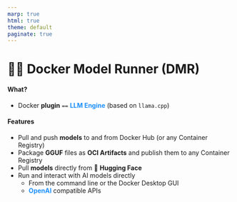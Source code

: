 ```yaml
---
marp: true
html: true
theme: default
paginate: true
---
```

<style>
.dodgerblue {
  color: dodgerblue;
}
.indianred {
  color: indianred;
}
</style>
# 🐳🧠 Docker Model Runner (**DMR**)

#### What?
- Docker **plugin** `==` <span class="dodgerblue">**LLM Engine**</span> (based on `llama.cpp`)

#### Features
* Pull and push **models** to and from Docker Hub (or any Container Registry)
* Package **GGUF** files as **OCI Artifacts** and publish them to any Container Registry
* Pull **models** directly from 🤗 **Hugging Face** 
* Run and interact with AI models directly
  - From the command line or the Docker Desktop GUI
  - <span class="dodgerblue">**OpenAI**</span> compatible APIs

